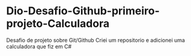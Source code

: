 # Dio-Desafio-Github-primeiro-projeto-Calculadora
Desafio de projeto sobre Git/Github
Criei um repositorio e adicionei uma calculadora que fiz em C#
